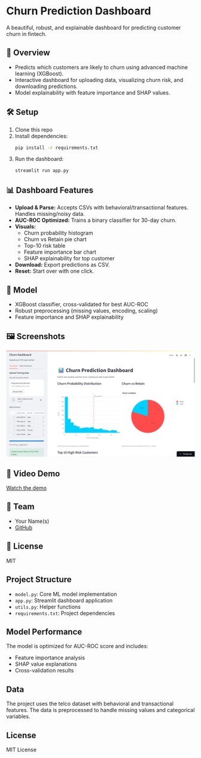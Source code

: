 # Churn Prediction Dashboard

A beautiful, robust, and explainable dashboard for predicting customer churn in fintech.

## 🚀 Overview
- Predicts which customers are likely to churn using advanced machine learning (XGBoost).
- Interactive dashboard for uploading data, visualizing churn risk, and downloading predictions.
- Model explainability with feature importance and SHAP values.

## 🛠️ Setup
1. Clone this repo
2. Install dependencies:
   ```bash
   pip install -r requirements.txt
   ```
3. Run the dashboard:
   ```bash
   streamlit run app.py
   ```

## 📊 Dashboard Features
- **Upload & Parse:** Accepts CSVs with behavioral/transactional features. Handles missing/noisy data.
- **AUC-ROC Optimized:** Trains a binary classifier for 30-day churn.
- **Visuals:**
  - Churn probability histogram
  - Churn vs Retain pie chart
  - Top-10 risk table
  - Feature importance bar chart
  - SHAP explainability for top customer
- **Download:** Export predictions as CSV.
- **Reset:** Start over with one click.

## 🧠 Model
- XGBoost classifier, cross-validated for best AUC-ROC
- Robust preprocessing (missing values, encoding, scaling)
- Feature importance and SHAP explainability

## 🖼️ Screenshots
![Dashboard Screenshot](image.png)

## 🎥 Video Demo
[Watch the demo](https://your-demo-link.com)

## 👥 Team
- Your Name(s)
- [GitHub](https://github.com/your-repo)

## 📄 License
MIT

## Project Structure

- `model.py`: Core ML model implementation
- `app.py`: Streamlit dashboard application
- `utils.py`: Helper functions
- `requirements.txt`: Project dependencies

## Model Performance

The model is optimized for AUC-ROC score and includes:
- Feature importance analysis
- SHAP value explanations
- Cross-validation results

## Data

The project uses the telco dataset with behavioral and transactional features. The data is preprocessed to handle missing values and categorical variables.

## License

MIT License
